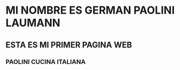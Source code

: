 # MI NOMBRE ES GERMAN PAOLINI LAUMANN


## ESTA ES MI PRIMER PAGINA WEB


### PAOLINI CUCINA ITALIANA